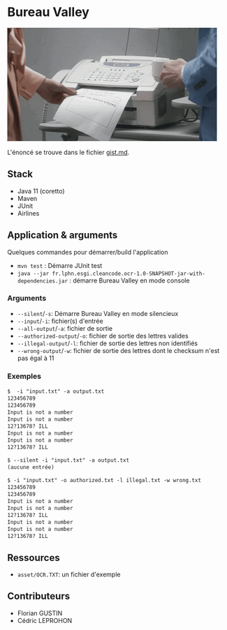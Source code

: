 # Bureau Valley
![](asset/fax.gif)

L'énoncé se trouve dans le fichier [gist.md](gist.md).
## Stack
- Java 11 (coretto)
- Maven
- JUnit
- Airlines
## Application & arguments
Quelques commandes pour démarrer/build l'application
* ``mvn test`` : Démarre JUnit test
* ``java --jar fr.lphn.esgi.cleancode.ocr-1.0-SNAPSHOT-jar-with-dependencies.jar`` : démarre Bureau Valley en mode console
### Arguments
* ``--silent``/``-s``: Démarre Bureau Valley en mode silencieux
* ``--input``/``-i``: fichier(s) d'entrée
* ``--all-output``/``-a``: fichier de sortie
* ``--authorized-output``/``-o``: fichier de sortie des lettres valides
* ``--illegal-output``/``-l``: fichier de sortie des lettres non identifiés
* ``--wrong-output``/``-w``: fichier de sortie des lettres dont le checksum n'est pas égal à 11
### Exemples
```shell
$  -i "input.txt" -a output.txt
123456789
123456789
Input is not a number
Input is not a number
12?13678? ILL
Input is not a number
Input is not a number
12?13678? ILL
```

```shell
$ --silent -i "input.txt" -a output.txt
(aucune entrée)
```

```shell
$ -i "input.txt" -o authorized.txt -l illegal.txt -w wrong.txt
123456789
123456789
Input is not a number
Input is not a number
12?13678? ILL
Input is not a number
Input is not a number
12?13678? ILL
```

## Ressources

* ``asset/OCR.TXT``: un fichier d'exemple

## Contributeurs
* Florian GUSTIN
* Cédric LEPROHON
